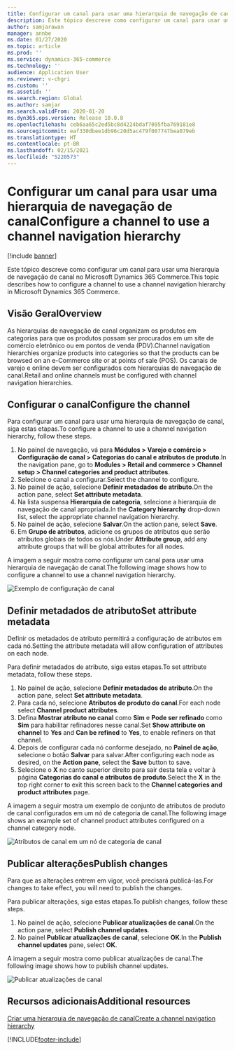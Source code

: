 ```yaml
---
title: Configurar um canal para usar uma hierarquia de navegação de canal
description: Este tópico descreve como configurar um canal para usar uma hierarquia de navegação de canal no Microsoft Dynamics 365 Commerce.
author: samjarawan
manager: annbe
ms.date: 01/27/2020
ms.topic: article
ms.prod: ''
ms.service: dynamics-365-commerce
ms.technology: ''
audience: Application User
ms.reviewer: v-chgri
ms.custom: ''
ms.assetid: ''
ms.search.region: Global
ms.author: samjar
ms.search.validFrom: 2020-01-20
ms.dyn365.ops.version: Release 10.0.8
ms.openlocfilehash: ceb6aa65c2ed5bc8d4224bdaf7095fba769181e8
ms.sourcegitcommit: eaf330dbee1db96c20d5ac479f007747bea079eb
ms.translationtype: HT
ms.contentlocale: pt-BR
ms.lasthandoff: 02/15/2021
ms.locfileid: "5220573"
---
```

# <a name="configure-a-channel-to-use-a-channel-navigation-hierarchy"></a><span data-ttu-id="6a4f9-103">Configurar um canal para usar uma hierarquia de navegação de canal</span><span class="sxs-lookup"><span data-stu-id="6a4f9-103">Configure a channel to use a channel navigation hierarchy</span></span>


[!include [banner](includes/banner.md)]

<span data-ttu-id="6a4f9-104">Este tópico descreve como configurar um canal para usar uma hierarquia de navegação de canal no Microsoft Dynamics 365 Commerce.</span><span class="sxs-lookup"><span data-stu-id="6a4f9-104">This topic describes how to configure a channel to use a channel navigation hierarchy in Microsoft Dynamics 365 Commerce.</span></span>

## <a name="overview"></a><span data-ttu-id="6a4f9-105">Visão Geral</span><span class="sxs-lookup"><span data-stu-id="6a4f9-105">Overview</span></span>

<span data-ttu-id="6a4f9-106">As hierarquias de navegação de canal organizam os produtos em categorias para que os produtos possam ser procurados em um site de comércio eletrônico ou em pontos de venda (PDV).</span><span class="sxs-lookup"><span data-stu-id="6a4f9-106">Channel navigation hierarchies organize products into categories so that the products can be browsed on an e-Commerce site or at points of sale (POS).</span></span> <span data-ttu-id="6a4f9-107">Os canais de varejo e online devem ser configurados com hierarquias de navegação de canal.</span><span class="sxs-lookup"><span data-stu-id="6a4f9-107">Retail and online channels must be configured with channel navigation hierarchies.</span></span>

## <a name="configure-the-channel"></a><span data-ttu-id="6a4f9-108">Configurar o canal</span><span class="sxs-lookup"><span data-stu-id="6a4f9-108">Configure the channel</span></span>

<span data-ttu-id="6a4f9-109">Para configurar um canal para usar uma hierarquia de navegação de canal, siga estas etapas.</span><span class="sxs-lookup"><span data-stu-id="6a4f9-109">To configure a channel to use a channel navigation hierarchy, follow these steps.</span></span>

1. <span data-ttu-id="6a4f9-110">No painel de navegação, vá para **Módulos \> Varejo e comércio \> Configuração de canal \> Categorias do canal e atributos de produto**.</span><span class="sxs-lookup"><span data-stu-id="6a4f9-110">In the navigation pane, go to **Modules \> Retail and commerce \> Channel setup \> Channel categories and product attributes**.</span></span>
1. <span data-ttu-id="6a4f9-111">Selecione o canal a configurar.</span><span class="sxs-lookup"><span data-stu-id="6a4f9-111">Select the channel to configure.</span></span>
1. <span data-ttu-id="6a4f9-112">No painel de ação, selecione **Definir metadados de atributo**.</span><span class="sxs-lookup"><span data-stu-id="6a4f9-112">On the action pane, select **Set attribute metadata**.</span></span>
1. <span data-ttu-id="6a4f9-113">Na lista suspensa **Hierarquia de categoria**, selecione a hierarquia de navegação de canal apropriada.</span><span class="sxs-lookup"><span data-stu-id="6a4f9-113">In the **Category hierarchy** drop-down list, select the appropriate channel navigation hierarchy.</span></span>
1. <span data-ttu-id="6a4f9-114">No painel de ação, selecione **Salvar**.</span><span class="sxs-lookup"><span data-stu-id="6a4f9-114">On the action pane, select **Save**.</span></span>
1. <span data-ttu-id="6a4f9-115">Em **Grupo de atributos**, adicione os grupos de atributos que serão atributos globais de todos os nós.</span><span class="sxs-lookup"><span data-stu-id="6a4f9-115">Under **Attribute group**, add any attribute groups that will be global attributes for all nodes.</span></span>

<span data-ttu-id="6a4f9-116">A imagem a seguir mostra como configurar um canal para usar uma hierarquia de navegação de canal.</span><span class="sxs-lookup"><span data-stu-id="6a4f9-116">The following image shows how to configure a channel to use a channel navigation hierarchy.</span></span>

![Exemplo de configuração de canal](media/configure-channel-hierarchy-1.png)

## <a name="set-attribute-metadata"></a><span data-ttu-id="6a4f9-118">Definir metadados de atributo</span><span class="sxs-lookup"><span data-stu-id="6a4f9-118">Set attribute metadata</span></span>

<span data-ttu-id="6a4f9-119">Definir os metadados de atributo permitirá a configuração de atributos em cada nó.</span><span class="sxs-lookup"><span data-stu-id="6a4f9-119">Setting the attribute metadata will allow configuration of attributes on each node.</span></span>

<span data-ttu-id="6a4f9-120">Para definir metadados de atributo, siga estas etapas.</span><span class="sxs-lookup"><span data-stu-id="6a4f9-120">To set attribute metadata, follow these steps.</span></span>

1. <span data-ttu-id="6a4f9-121">No painel de ação, selecione **Definir metadados de atributo**.</span><span class="sxs-lookup"><span data-stu-id="6a4f9-121">On the action pane, select **Set attribute metadata**.</span></span>
1. <span data-ttu-id="6a4f9-122">Para cada nó, selecione **Atributos de produto do canal**.</span><span class="sxs-lookup"><span data-stu-id="6a4f9-122">For each node select **Channel product attributes**.</span></span>
1. <span data-ttu-id="6a4f9-123">Defina **Mostrar atributo no canal** como **Sim** e **Pode ser refinado** como **Sim** para habilitar refinadores nesse canal.</span><span class="sxs-lookup"><span data-stu-id="6a4f9-123">Set **Show attribute on channel** to **Yes** and **Can be refined** to **Yes**, to enable refiners on that channel.</span></span>
1. <span data-ttu-id="6a4f9-124">Depois de configurar cada nó conforme desejado, no **Painel de ação**, selecione o botão **Salvar** para salvar.</span><span class="sxs-lookup"><span data-stu-id="6a4f9-124">After configuring each node as desired, on the **Action pane**, select the **Save** button to save.</span></span>
1. <span data-ttu-id="6a4f9-125">Selecione o **X** no canto superior direito para sair desta tela e voltar à página **Categorias do canal e atributos de produto**.</span><span class="sxs-lookup"><span data-stu-id="6a4f9-125">Select the **X** in the top right corner to exit this screen back to the **Channel categories and product attributes** page.</span></span>

<span data-ttu-id="6a4f9-126">A imagem a seguir mostra um exemplo de conjunto de atributos de produto de canal configurados em um nó de categoria de canal.</span><span class="sxs-lookup"><span data-stu-id="6a4f9-126">The following image shows an example set of channel product attributes configured on a channel category node.</span></span>

![Atributos de canal em um nó de categoria de canal](media/configure-channel-hierarchy-2.png)

## <a name="publish-changes"></a><span data-ttu-id="6a4f9-128">Publicar alterações</span><span class="sxs-lookup"><span data-stu-id="6a4f9-128">Publish changes</span></span>

<span data-ttu-id="6a4f9-129">Para que as alterações entrem em vigor, você precisará publicá-las.</span><span class="sxs-lookup"><span data-stu-id="6a4f9-129">For changes to take effect, you will need to publish the changes.</span></span>

<span data-ttu-id="6a4f9-130">Para publicar alterações, siga estas etapas.</span><span class="sxs-lookup"><span data-stu-id="6a4f9-130">To publish changes, follow these steps.</span></span>

1. <span data-ttu-id="6a4f9-131">No painel de ação, selecione **Publicar atualizações de canal**.</span><span class="sxs-lookup"><span data-stu-id="6a4f9-131">On the action pane, select **Publish channel updates**.</span></span>
1. <span data-ttu-id="6a4f9-132">No painel **Publicar atualizações de canal**, selecione **OK**.</span><span class="sxs-lookup"><span data-stu-id="6a4f9-132">In the **Publish channel updates** pane, select **OK**.</span></span>

<span data-ttu-id="6a4f9-133">A imagem a seguir mostra como publicar atualizações de canal.</span><span class="sxs-lookup"><span data-stu-id="6a4f9-133">The following image shows how to publish channel updates.</span></span>

![Publicar atualizações de canal](media/configure-channel-hierarchy-3.png)

## <a name="additional-resources"></a><span data-ttu-id="6a4f9-135">Recursos adicionais</span><span class="sxs-lookup"><span data-stu-id="6a4f9-135">Additional resources</span></span>

[<span data-ttu-id="6a4f9-136">Criar uma hierarquia de navegação de canal</span><span class="sxs-lookup"><span data-stu-id="6a4f9-136">Create a channel navigation hierarchy</span></span>](create-channel-hierarchy.md)




[!INCLUDE[footer-include](../includes/footer-banner.md)]
